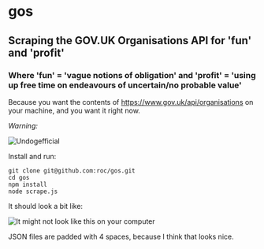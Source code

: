 # gos

## Scraping the GOV.UK Organisations API for 'fun' and 'profit'
### Where 'fun' = 'vague notions of obligation' and 'profit' = 'using up free time on endeavours of uncertain/no probable value'

Because you want the contents of https://www.gov.uk/api/organisations on your machine, and you want it right now.

*Warning:*

![Undogefficial](http://i.imgur.com/x8CF7oo.jpg "such unsupported api much subject to change")

Install and run:

```
git clone git@github.com:roc/gos.git
cd gos
npm install
node scrape.js
```

It should look a bit like:

![](https://photos-1.dropbox.com/t/0/AAD6y7M2DW-26pJoOWhZP2hsTf7wMIDEooGjI3sZ2493mw/12/781400/png/1024x768/3/1402315200/0/2/Screenshot%202014-06-09%2011.15.36.png/SlnYiKibtdE0lYGohgXhRgfooetYluF8g8v_7Ef0vz8 "It might not look like this on your computer")

JSON files are padded with 4 spaces, because I think that looks nice.